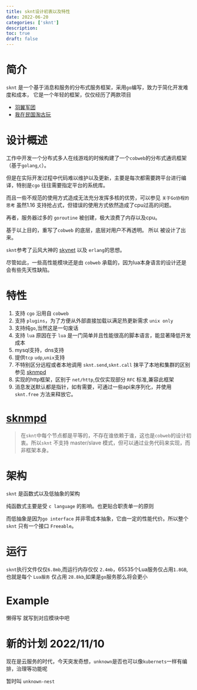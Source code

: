```yaml
---
title: sknt设计初衷以及特性
date: 2022-06-20
categories: ['sknt']
description: 
toc: true
draft: false
---
```




# 简介

`sknt` 是一个基于消息和服务的分布式服务框架，采用`go`编写，致力于简化开发难度和成本，
它是一个年轻的框架，仅仅经历了两款项目
- [羽翼军团](https://www.taptap.cn/app/229839) 
- [我在民国淘古玩](https://www.taptap.cn/app/215934)


# 设计概述

工作中开发一个分布式多人在线游戏的时候构建了一个`cobweb`的分布式通讯框架（基于`golang`,`c`）。

但是在实际开发过程中代码难以维护以及更新，主要是每次都需要跨平台进行编译，特别是`cgo` 往往需要指定平台的系统库。

而且一些不规范的使用方式造成无法充分发挥多核的优势，可以参见 `关于Go协程的思考` 虽然1.16 支持抢占式，但错误的使用方式依然造成了cpu过高的问题。

再者，服务器过多的 `goroutine` 被创建，极大浪费了内存以及cpu。

基于以上目的，重写了`cobweb` 的底层，底层对用户不再透明。 所以  被设计了出来。

`sknt`参考了云风大神的 [skynet](https://github.com/cloudwu/skynet) 以及 `erlang`的思想。

尽管如此，一些高性能模块还是由 `cobweb` 承载的，因为lua本身语言的设计还是会有些先天性缺陷。


# 特性

  1. 支持 `cgo` 沿用自 `cobweb`
  2. 支持 `plugins`，为了方便从外部直接加载以满足热更新需求 `unix only`
  3. 支持纯`go`,当然这是一句废话
  4. 支持 `lua` 原因在于 `lua` 是一门简单并且性能很高的脚本语言，能显著降低开发成本
  5. mysql支持，dns支持
  6. 提供`tcp` `udp`,`unix`支持
  7. 不特别区分远程或者本地调用 `sknt.send`,`sknt.call` 抹平了本地和集群的区别 参见 [sknmpd](/post/sknt/sknmpd)
  8. 实现的http框架，区别于 `net/http`,仅仅实现部分 `RFC` 标准,兼容此框架
  9. 消息发送默认都是指针，如有需要，可通过一些api来序列化，并使用 `sknt.free` 方法来释放它。


# [sknmpd](/post/sknt/sknmpd)

> 在`sknt`中每个节点都是平等的，不存在谁依赖于谁，这也是`cobweb`的设计初衷。所以`sknt` 不支持 master/slave 模式，但可以通过业务代码来实现，而非框架本身。



# 架构

`sknt` 是函数式以及低抽象的架构

纯函数式主要是受 `c language` 的影响。也更贴合职责单一的原则

而低抽象是因为`go interface` 并非零成本抽象，它由一定的性能代价。所以整个`sknt` 只有一个接口 `Freeable`。


# 运行

`sknt`执行文件仅仅`6.8mb`,而运行内存仅仅 `2.4mb`，65535个Lua服务仅占用`1.8GB`,也就是每个 `Lua服务` 仅占用 `28.8kb`,如果是`go`服务那么将会更小


# Example

懒得写 就写到对应模块中吧

# 新的计划 2022/11/10

现在是云服务的时代，今天突发奇想，`unknown`是否也可以像`kubernets`一样有编排，治理等功能呢 

暂时叫 `unknown-nest`
